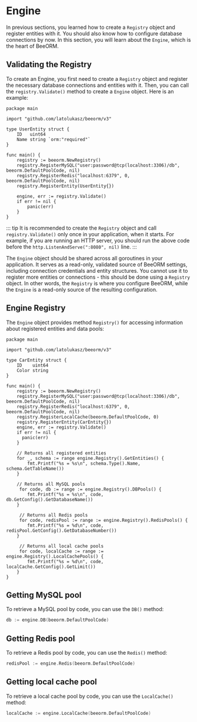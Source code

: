 # Engine

In previous sections, you learned how to create a `Registry` object and register entities with it. You should also know how to configure database connections by now. In this section, you will learn about the `Engine`, which is the heart of BeeORM.

## Validating the Registry

To create an Engine, you first need to create a `Registry` object and register the necessary database connections and entities with it. Then, you can call the `registry.Validate()` method to create a `Engine` object. Here is an example:

```go{16}
package main

import "github.com/latolukasz/beeorm/v3"

type UserEntity struct {
	ID   uint64
	Name string `orm:"required"`
}

func main() {
    registry := beeorm.NewRegistry()
    registry.RegisterMySQL("user:password@tcp(localhost:3306)/db", beeorm.DefaultPoolCode, nil)
    registry.RegisterRedis("localhost:6379", 0, beeorm.DefaultPoolCode, nil)
    registry.RegisterEntity(UserEntity{}) 
    
    engine, err := registry.Validate()
    if err != nil {
        panic(err)
    }
}  
```

::: tip
It is recommended to create the `Registry` object and call `registry.Validate()` only once in your application, when it starts. For example, if you are running an HTTP server, you should run the above code before the `http.ListenAndServe(":8080", nil)` line.
:::

The `Engine` object should be shared across all goroutines in your application. It serves as a read-only, validated source of BeeORM settings, including connection credentials and entity structures. You cannot use it to register more entities or connections - this should be done using a `Registry` object. In other words, the `Registry` is where you configure BeeORM, while the `Engine` is a read-only source of the resulting configuration.


## Engine Registry

The `Engine` object provides method `Registry()` for accessing information about registered entities and data pools:

```go{22,27,32,37}
package main

import "github.com/latolukasz/beeorm/v3"

type CarEntity struct {
	ID    uint64
	Color string
}

func main() {
    registry := beeorm.NewRegistry()
    registry.RegisterMySQL("user:password@tcp(localhost:3306)/db", beeorm.DefaultPoolCode, nil)
    registry.RegisterRedis("localhost:6379", 0, beeorm.DefaultPoolCode, nil)
    registry.RegisterLocalCache(beeorm.DefaultPoolCode, 0)
    registry.RegisterEntity(CarEntity{}) 
    engine, err := registry.Validate()
    if err != nil {
      panic(err)
    }
    
    // Returns all registered entities
    for _, schema := range engine.Registry().GetEntities() {
        fmt.Printf("%s = %s\n", schema.Type().Name, schema.GetTableName())
    }
    
    // Returns all MySQL pools
     for code, db := range := engine.Registry().DBPools() {
        fmt.Printf("%s = %s\n", code, db.GetConfig().GetDatabaseName())
    }
    
     // Returns all Redis pools
     for code, redisPool := range := engine.Registry().RedisPools() {
        fmt.Printf("%s = %d\n", code, redisPool.GetConfig().GetDatabaseNumber())
    }
    
     // Returns all local cache pools
     for code, localCache := range := engine.Registry().LocalCachePools() {
        fmt.Printf("%s = %d\n", code, localCache.GetConfig().GetLimit())
    }
}  
```

## Getting MySQL pool

To retrieve a MySQL pool by code, you can use the `DB()` method:

```go
db := engine.DB(beeorm.DefaultPoolCode)
```

## Getting Redis pool

To retrieve a Redis pool by code, you can use the `Redis()` method:

```go
redisPool := engine.Redis(beeorm.DefaultPoolCode)
```

## Getting local cache pool

To retrieve a local cache pool by code, you can use the `LocalCache()` method:

```go
localCache := engine.LocalCache(beeorm.DefaultPoolCode)
```
